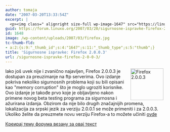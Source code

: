 ```yaml
---
author: tomaja
date: "2007-03-20T13:33:54Z"
excerpt: |
  <p><img class=" alignright size-full wp-image-1647" src="https://linuxo.org/wp-content/uploads/2007/03/firefox.jpg" alt="Firefox 2.0.0.3" title="Firefox 2.0.0.3" hspace="4" width="104" height="100" align="right" />Iako jo&scaron; uvek nije i zvanično najavljen, Firefox 2.0.0.3 je dostupan za preuzimanje na ftp serverima. Ovo izdanje pokriva nekoliko sigurnosnih problema koji su bili opisani kao &quot;memory corruption&quot; &scaron;to je moglo ugroziti korisnike. Ovo izdanje je takođe prvo koje je obljavljeno nakon primene novog beta testing programa za sigurnosna i ažurirana izdanja. Obzirom da nije bilo drugih značajnijih promena, lokalizacija za srpski jezik za verziju 2.0.0.1 se može primeniti i za 2.0.0.3. Ukoliko želite da preuzmete novu verziju Firefox-a to možete učiniti <a href="ftp://ftp.mozilla.org/pub/mozilla.org/firefox/releases/2.0.0.3/" target="_blank">ovde</a></p>
guid: https://forum.linuxo.org/2007/03/20/sigurnosne-ispravke-firefox-2-0-0-3/
id: 1648
image: /wp-content/uploads/2007/03/firefox.jpg
tc-thumb-fld:
- a:2:{s:9:"_thumb_id";s:4:"1647";s:11:"_thumb_type";s:5:"thumb";}
title: 'Sigurnosne ispravke: Firefox 2.0.0.3'
url: /sigurnosne-ispravke-firefox-2-0-0-3/
---
```

<img class=" alignright size-full wp-image-1647" src="https://linuxo.org/wp-content/uploads/2007/03/firefox.jpg" alt="Firefox 2.0.0.3" title="Firefox 2.0.0.3" hspace="4" width="104" height="100" align="right" />Iako jo&scaron; uvek nije i zvanično najavljen, Firefox 2.0.0.3 je dostupan za preuzimanje na ftp serverima. Ovo izdanje pokriva nekoliko sigurnosnih problema koji su bili opisani kao "memory corruption" &scaron;to je moglo ugroziti korisnike. Ovo izdanje je takođe prvo koje je obljavljeno nakon primene novog beta testing programa za sigurnosna i ažurirana izdanja. Obzirom da nije bilo drugih značajnijih promena, lokalizacija za srpski jezik za verziju 2.0.0.1 se može primeniti i za 2.0.0.3. Ukoliko želite da preuzmete novu verziju Firefox-a to možete učiniti <a href="ftp://ftp.mozilla.org/pub/mozilla.org/firefox/releases/2.0.0.3/" target="_blank">ovde</a>

<!--break-->

[Креирај тему форума везану за овај текст](https://linuxo.org/nova-tema-na-forumu/?se_pid=1648)